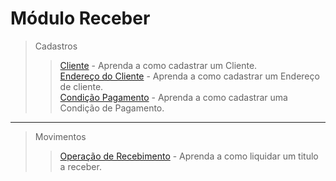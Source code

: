 # Módulo Receber

> Cadastros
>> [Cliente](/modulos/receber/cadastro/cadastro-cliente.md) - Aprenda a como cadastrar um Cliente.  
>> [Endereço do Cliente](/modulos/receber/cadastro/cadastro-cliente/#cadastrando-endereco-do-cliente) - Aprenda a como cadastrar um Endereço de cliente.  
>> [Condição Pagamento](/modulos/receber/cadastro/cadastro-condicao-pagamento.md) - Aprenda a como cadastrar uma Condição de Pagamento.  

---

> Movimentos    
>> [Operação de Recebimento](/modulos/receber/movimentos/operacao-recebimento.md) - Aprenda a como liquidar um titulo a receber. 
  
